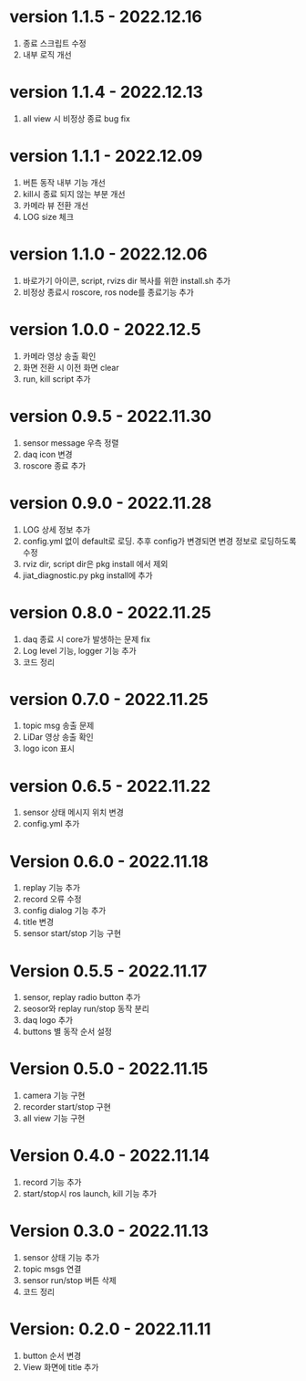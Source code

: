# version 1.1.5 - 2022.12.16
1. 종료 스크립트 수정
2. 내부 로직 개선

# version 1.1.4 - 2022.12.13
1. all view 시 비정상 종료 bug fix

# version 1.1.1 - 2022.12.09
1. 버튼 동작 내부 기능 개선
2. kill시 종료 되지 않는 부분 개선
3. 카메라 뷰 전환 개선
4. LOG size 체크

# version 1.1.0 - 2022.12.06
1. 바로가기 아이콘, script, rvizs dir 복사를 위한 install.sh 추가
2. 비정상 종료시 roscore, ros node를 종료기능 추가

# version 1.0.0 - 2022.12.5
1. 카메라 영상 송출 확인
2. 화면 전환 시 이전 화면 clear
3. run, kill script 추가

# version 0.9.5 - 2022.11.30
1. sensor message 우측 정렬
2. daq icon 변경
3. roscore 종료 추가

# version 0.9.0 - 2022.11.28
1. LOG 상세 정보 추가
2. config.yml 없이 default로 로딩. 추후 config가 변경되면 변경 정보로 로딩하도록 수정
3. rviz dir, script dir은 pkg install 에서 제외
4. jiat_diagnostic.py pkg install에 추가

# version 0.8.0 - 2022.11.25
1. daq 종료 시 core가 발생하는 문제 fix
2. Log level 기능,  logger 기능 추가
3. 코드 정리

# version 0.7.0 - 2022.11.25
1. topic msg 송출 문제 
2. LiDar 영상 송출 확인
3. logo icon 표시

# version 0.6.5 - 2022.11.22
1. sensor 상태 메시지 위치 변경
2. config.yml 추가

# Version 0.6.0 - 2022.11.18
1. replay 기능 추가
2. record 오류 수정
3. config dialog 기능 추가
4. title 변경
5. sensor start/stop 기능 구현

# Version 0.5.5 - 2022.11.17
1. sensor, replay radio button 추가
2. seosor와 replay run/stop 동작 분리
3. daq logo 추가
4. buttons 별 동작 순서 설정

# Version 0.5.0 - 2022.11.15
1. camera 기능 구현
2. recorder start/stop 구현
3. all view 기능 구현


# Version 0.4.0 - 2022.11.14
1. record 기능 추가
2. start/stop시 ros launch, kill 기능 추가


# Version 0.3.0 - 2022.11.13
1. sensor 상태 기능 추가
2. topic msgs 연결
3. sensor run/stop 버튼 삭제
4. 코드 정리

# Version: 0.2.0 - 2022.11.11
1. button 순서 변경
2. View 화면에 title 추가
